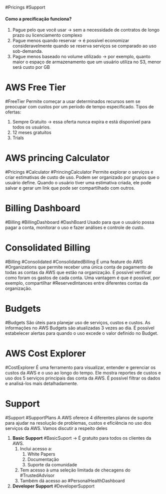 #Pricings #Support 
#### Como a precificação funciona?
1. Pague pelo que você usar -> sem a necessidade de contratos de longo prazo ou licenciamento complexo
2. Pague menos quando reservar -> é possível economizar consideravelmente quando se reserva serviços se comparado ao uso sob-demanda.
3. Pague menos baseado no volume utilizado -> por exemplo, quanto maior o espaço de armazenamento que um usuário utiliza no S3, menor será custo por GB

# AWS Free Tier
#FreeTier
Permite começar a usar determinados recursos sem se preocupar com custos por um período de tempo especificado.
Tipos de ofertas:
1. Sempre Gratuito -> essa oferta nunca expira e está disponível para todos os usuários. 
2. 12 meses gratuitos
3. Trials


# AWS princing Calculator
#Pricings #Calculator #PrincingCalculator
Permite explorar o serviços e criar estimativas de custo de uso. Podem ser organizado por grupos que o usuário define. 
Quando o usuário tiver uma estimativa criada, ele pode salvar e gerar um link que pode ser compartilhado com outros.


# Billing Dashboard
#Billing #BillingDashboard #DashBoard 
Usado para que o usuário possa pagar a conta, monitorar o uso e fazer análises e controle de custo. 


# Consolidated Billing
#Billing #Consolidated #ConsolidatedBilling 
É uma feature do AWS #Organizations que permite receber uma única conta de pagamento de todas as contas da AWS que estão na organização. 
É possível verificar como foram os gastos de cada conta. 
Uma vantagem é que é possível, por exemplo, compartilhar #ReservedIntances entre diferentes contas da organização. 


# Budgets
#Budgets
São úteis para planejar uso de serviços, custos e custos. 
As informações no AWS Budgets são atualizadas 3 vezes ao dia. 
É possível estabelecer alertas para quando o uso excede o valor definido no Budget.


# AWS Cost Explorer
#CostExplorer
É uma ferramento para visualizar, entender e gerenciar os custos da AWS e o uso ao longo do tempo. Ele mostra reportes de custos e uso dos 5 serviços principais das conta da AWS. É possível filtrar os dados e analisá-los mais detalhadamente.


# Support 
#Support #SupportPlans 
A AWS oferece 4 diferentes planos de suporte para ajudar na resolução de problemas, custos e eficiência no uso dos serviços da AWS.
Vamos discutir a respeito deles
1. **Basic Support** #BasicSuport -> É gratuito para todos os clientes da AWS.
	1. Inclui acesso a:
		1. White Papers
		2. Documentação
		3. Suporte da comunidade
	2. Tem acesso à uma seleção limitada de checagens do #TrustedAdvisor 
	3. Também dá acesso ao #PersonalHealthDashboard 
2. **Developer Support** #DeveloperSupport 